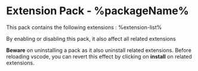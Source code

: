 # Extension Pack - %packageName%

This pack contains the following extensions :
%extension-list%

By enabling or disabling this pack, it also affect all related extensions

**Beware** on uninstalling a pack as it also uninstall related extensions. Before reloading vscode, you can revert this effect by clicking on **install** on related extensions.
